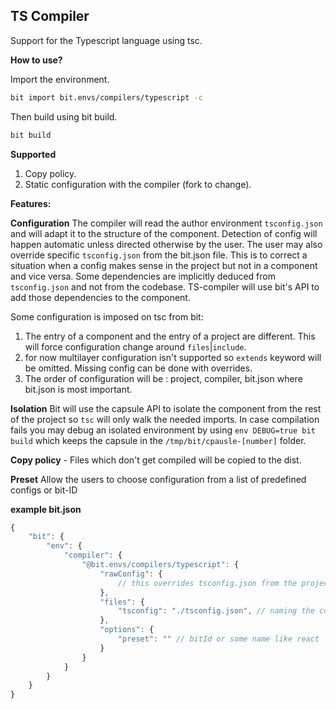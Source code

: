 TS Compiler
--------------

Support for the Typescript language using tsc. 

**How to use?**

Import the environment.

```bash
bit import bit.envs/compilers/typescript -c
```

Then build using bit build.

```bash
bit build
```

**Supported**

1. Copy policy.
2. Static configuration with the compiler (fork to change).

**Features:**

**Configuration** The compiler will read the author environment `tsconfig.json` and will adapt it to the structure of the component. Detection of config will happen automatic unless directed otherwise by the user. The user may also override specific `tsconfig.json` from the bit.json file. This is to correct a situation when a 
config makes sense in the project but not in a component and vice versa. Some dependencies are implicitly deduced from `tsconfig.json` and not from the codebase. 
TS-compiler will use bit's API to add those dependencies to the component.

Some configuration is imposed on tsc from bit: 

1. The entry of a component and the entry of a project are different. This will force configuration change around `files`|`include`.
2. for now multilayer configuration isn't supported so `extends` keyword will be omitted. Missing config can be done with overrides. 
3. The order of configuration will be : project, compiler, bit.json where bit.json is most important.

**Isolation** Bit will use the capsule API to isolate the component from the rest of the project so `tsc` will only walk the needed imports. In case compilation fails you may debug an isolated environment by using `env DEBUG=true bit build` which keeps the capsule in the `/tmp/bit/cpausle-[number]` folder.

**Copy policy** - Files which don't get compiled will be copied to the dist.

**Preset** Allow the users to choose configuration from a list of predefined configs or bit-ID

**example bit.json**
```javascript
{
    "bit": {
        "env": {
            "compiler": {
                "@bit.envs/compilers/typescript": {
                    "rawConfig": {
                        // this overrides tsconfig.json from the project/compiler.
                    },
                    "files": {
                        "tsconfig": "./tsconfig.json", // naming the configuration file.
                    },
                    "options": {
                        "preset": "" // bitId or some name like react
                    }
                }
            }
        }
    }
}
```





